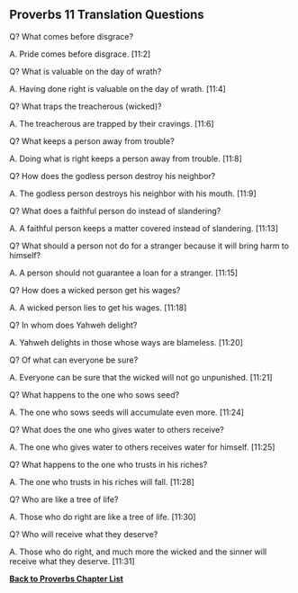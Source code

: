 ## Proverbs 11 Translation Questions ##

Q? What comes before disgrace?

A. Pride comes before disgrace. [11:2]

Q? What is valuable on the day of wrath?

A. Having done right is valuable on the day of wrath. [11:4]

Q? What traps the treacherous (wicked)?

A. The treacherous are trapped by their cravings. [11:6]

Q? What keeps a person away from trouble?

A. Doing what is right keeps a person away from trouble. [11:8]

Q? How does the godless person destroy his neighbor?

A. The godless person destroys his neighbor with his mouth. [11:9]

Q? What does a faithful person do instead of slandering?

A. A faithful person keeps a matter covered instead of slandering. [11:13]

Q? What should a person not do for a stranger because it will bring harm to himself?

A. A person should not guarantee a loan for a stranger. [11:15]

Q? How does a wicked person get his wages?

A. A wicked person lies to get his wages. [11:18]

Q? In whom does Yahweh delight?

A. Yahweh delights in those whose ways are blameless. [11:20]

Q? Of what can everyone be sure?

A. Everyone can be sure that the wicked will not go unpunished. [11:21]

Q? What happens to the one who sows seed?

A. The one who sows seeds will accumulate even more. [11:24]

Q? What does the one who gives water to others receive?

A. The one who gives water to others receives water for himself. [11:25]

Q? What happens to the one who trusts in his riches?

A. The one who trusts in his riches will fall. [11:28]

Q? Who are like a tree of life?

A. Those who do right are like a tree of life. [11:30]

Q? Who will receive what they deserve?

A. Those who do right, and much more the wicked and the sinner will receive what they deserve. [11:31]

__[Back to Proverbs Chapter List](./)__

